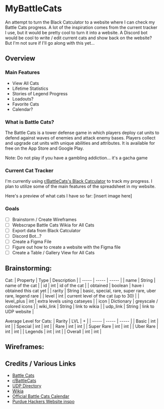 # MyBattleCats

An attempt to turn the Black Catculator to a website where I can check my Battle Cats progress. 
A lot of the inspiration comes from the current tracker I use, but it would be pretty cool to turn it into a website.
A Discord bot would be cool to write / edit current cats and show back on the website? But I'm not sure if I'll go along with this yet...

## Overview

### Main Features
- View All Cats
- Lifetime Statistics
- Stories of Legend Progress
- Loadouts?
- Favorite Cats
- Calendar?

### What is Battle Cats?
The Battle Cats is a tower defense game in which players deploy cat units to defend against waves of enemies and attack enemy bases. Players collect and upgrade cat units with unique abilities and attributes. It is available for free on the App Store and Google Play.

Note: Do not play if you have a gambling addiction... it's a gacha game

### Current Cat Tracker
I'm currently using [r/BattleCats's Black Catculator](https://docs.google.com/spreadsheets/d/1apSRNVAcpT4DRILXUASK691z7IlTxF7yw2ot_JVLO6E/edit#gid=894095787) to track my progress. I plan to utilize some of the main features of the spreadsheet in my website.

Here's a preview of what cats I have so far:
[insert image here]

### Goals
- [ ] Brainstorm / Create Wireframes
- [ ] Webscrape Battle Cats Wikia for All Cats
- [ ] Export data from Black Catculator
- [ ] Discord Bot...?
- [ ] Create a Figma File
- [ ] Figure out how to create a website with the Figma file
- [ ] Create a Table / Gallery View for All Cats

## Brainstorming:

Cat:
| Property | Type | Description |
| ----- | ----- | ----- |
| name | String | name of the cat |
| id | int | id of the cat |
| obtained | boolean | have i obtained this cat yet |
| rarity | String | basic, special, rare, super rare, uber rare, legend rare |
| level | int | current level of the cat (up to 30) |
| level_plus | int | extra levels using catseyes |
| icon | Dictionary | greyscale / colored icons |
| wiki_link | String | link to wikia |
| udp_link | String | link to UDP website |

Average Level for Cats:
| Rarity | LVL | + |
| ----- | ----- | ----- |
| Basic | int | int |
| Special | int | int |
| Rare | int | int |
| Super Rare | int | int |
| Uber Rare | int | int |
| Legends | int | int |
| Overall | int | int |

## Wireframes:

## Credits / Various Links
- [Battle Cats](https://battlecats.club/en/series/battlecats/)
- [r/BattleCats](https://www.reddit.com/r/battlecats/)
- [UDP Directory](https://thanksfeanor.pythonanywhere.com/UDP)
- [Wikia](https://battle-cats.fandom.com/wiki/Battle_Cats_Wiki)
- [Official Battle Cats Calendar](https://ponos.s3.amazonaws.com/information/appli/battlecats/calendar/en/index.html)
- [Purdue Hackers Website inspo](https://purduehackers.com)
